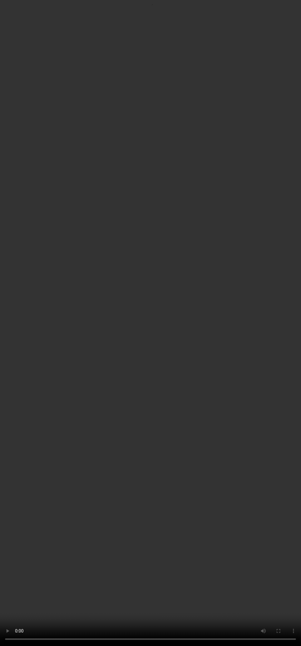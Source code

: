 # <span style="color:#364BC9">The P.R.E.C.I.S.E. Framework</span>

<video src="${PRIVATE_PROMPTING_VIDEO_11}" frameborder="0" allowfullscreen style="position: absolute; top: 0; left: 0; width: 100%; height: 100%; border: none; object-fit: cover;" controls="" controlslist="nodownload nofullscreen" style="width: 100%" />

### The P.R.E.C.I.S.E. framework is a comprehensive checklist for building high-quality prompts, particularly in high-stakes environments like SFT and RLHF.

:::tip
Each letter represents a key design component to ensure prompts are complete, structured, and safe:

* **P – Purpose & Persona**
  Define the prompt’s goal and speaker’s role.
  ***Tip**:* Start with “You are a…” to fix identity and tone.
* **R – Requirements & Restrictions**
  Set clear boundaries (e.g., word limits, tone, exclusions).
  ***Tip**:* Be explicit about constraints to avoid ambiguity.
* **E – Examples**
  Show 1–2 samples to model the target output.
  ***Tip**:* Crucial in few-shot or training contexts.
* **C – Context & Background**
  Anchor the task in a clear setting or scenario.
  ***Tip**:* Reduces hallucination and increases precision.
* **I – Instruction Structure**
  Lay out the format or flow clearly.
  ***Tip**:* Use steps or sections for clarity and control.
* **S – Style & Sensitivity**
  Specify tone, voice, and any cultural considerations.
  ***Tip**:* Define style explicitly, especially for public-facing content.
* **E – Evaluation & Refinement**
  Build in self-checks or alternate outputs.
  ***Tip**:* Useful in reward modelling or iterative workflows.&#x20;
:::